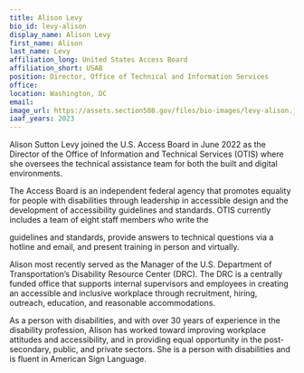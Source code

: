 ```yaml
---
title: Alison Levy
bio_id: levy-alison
display_name: Alison Levy
first_name: Alison
last_name: Levy
affiliation_long: United States Access Board
affiliation_short: USAB
position: Director, Office of Technical and Information Services
office: 
location: Washington, DC
email: 
image_url: https://assets.section508.gov/files/bio-images/levy-alison.jpg
iaaf_years: 2023
---
```

Alison Sutton Levy joined the U.S. Access Board in June 2022 as the Director of the Office of Information and Technical Services (OTIS) where she oversees the technical assistance team for both the built and digital environments.

The Access Board is an independent federal agency that promotes equality for people with disabilities through leadership in accessible design and the development of accessibility guidelines and standards. OTIS currently includes a team of eight staff members who write the

guidelines and standards, provide answers to technical questions via a hotline and email, and present training in person and virtually.

Alison most recently served as the Manager of the U.S. Department of Transportation’s Disability Resource Center (DRC). The DRC is a centrally funded office that supports internal supervisors and employees in creating an accessible and inclusive workplace through recruitment, hiring, outreach, education, and reasonable accommodations.

As a person with disabilities, and with over 30 years of experience in the disability profession, Alison has worked toward improving workplace attitudes and accessibility, and in providing equal opportunity in the post-secondary, public, and private sectors. She is a person with disabilities and is fluent in American Sign Language.
